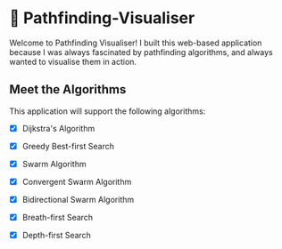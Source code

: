 # 🚀 Pathfinding-Visualiser

Welcome to Pathfinding Visualiser! I built this web-based application because I was always fascinated by pathfinding algorithms, and always wanted to visualise them in action.

## Meet the Algorithms

This application will support the following algorithms:

- [x] Dijkstra's Algorithm
- [x] Greedy Best-first Search
- [x] Swarm Algorithm
- [x] Convergent Swarm Algorithm
- [x] Bidirectional Swarm Algorithm
- [x] Breath-first Search
- [x] Depth-first Search 

